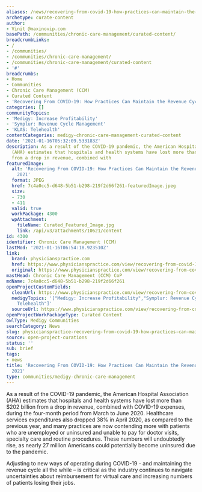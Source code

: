 ```yaml
---
aliases: /news/recovering-from-covid-19-how-practices-can-maintain-the-revenue-cycle-in-2021
archetype: curate-content
author:
- Vinit @maxinovip.com
basePath: /communities/chronic-care-management/curated-content/
breadcrumbLinks:
- /
- /communities/
- /communities/chronic-care-management/
- /communities/chronic-care-management/curated-content
- '#'
breadcrumbs:
- Home
- Communities
- Chronic Care Management (CCM)
- Curated Content
- 'Recovering From COVID-19: How Practices Can Maintain the Revenue Cycle in 2021'
categories: []
communityTopics:
- 'Medigy: Increase Profitability'
- 'Symplur: Revenue Cycle Management'
- 'KLAS: Telehealth'
contentCategories: medigy-chronic-care-management-curated-content
date: '2021-01-16T05:32:09.533183Z'
description: As a result of the COVID-19 pandemic, the American Hospital Association
  (AHA) estimates that hospitals and health systems have lost more than $202 billion
  from a drop in revenue, combined with
featuredImage:
  alt: 'Recovering From COVID-19: How Practices Can Maintain the Revenue Cycle in
    2021'
  format: JPEG
  href: 7c4a0cc5-d648-5b51-b298-219f2d66f261-featuredImage.jpeg
  size:
  - 730
  - 411
  valid: true
  workPackage: 4300
  wpAttachment:
    fileName: Curated_Featured_Image.jpg
    link: /api/v3/attachments/10621/content
id: 4300
identifier: Chronic Care Management (CCM)
lastMod: '2021-01-16T06:54:18.923510Z'
link:
  brand: physicianspractice.com
  href: https://www.physicianspractice.com/view/recovering-from-covid-19-how-practices-can-maintain-the-revenue-cycle-in-2021
  original: https://www.physicianspractice.com/view/recovering-from-covid-19-how-practices-can-maintain-the-revenue-cycle-in-2021
mastHead: Chronic Care Management (CCM) CoP
mdName: 7c4a0cc5-d648-5b51-b298-219f2d66f261
openProjectCustomFields:
  cleanUrl: https://www.physicianspractice.com/view/recovering-from-covid-19-how-practices-can-maintain-the-revenue-cycle-in-2021
  medigyTopics: '["Medigy: Increase Profitability","Symplur: Revenue Cycle Management","KLAS:
    Telehealth"]'
  sourceUrl: https://www.physicianspractice.com/view/recovering-from-covid-19-how-practices-can-maintain-the-revenue-cycle-in-2021
openProjectWorkPackageType: Curated Content
owlType: Medigy Communities
searchCategory: News
slug: physicianspractice-recovering-from-covid-19-how-practices-can-maintain-the-revenue-cycle-in-2021
source: open-project-curations
status: ''
sub: brief
tags:
- news
title: 'Recovering From COVID-19: How Practices Can Maintain the Revenue Cycle in
  2021'
type: communities/medigy-chronic-care-management
---
```


<p>As a result of the COVID-19 pandemic, the American Hospital Association (AHA) estimates that hospitals and health systems have lost more than $202 billion from a drop in revenue, combined with COVID-19 expenses, during the four-month period from March to June 2020. Healthcare services expenditures also dropped 38% in April 2020, as compared to the previous year, and many practices are now contending more with patients who are unemployed or uninsured and unable to pay for doctor visits, specialty care and routine procedures. These numbers will undoubtedly rise, as nearly 27 million Americans could potentially become uninsured due to the pandemic.</p><p>Adjusting to new ways of operating during COVID-19 - and maintaining the revenue cycle all the while – is critical as the industry continues to navigate uncertainties about reimbursement for virtual care and increasing numbers of patients losing their jobs.</p>